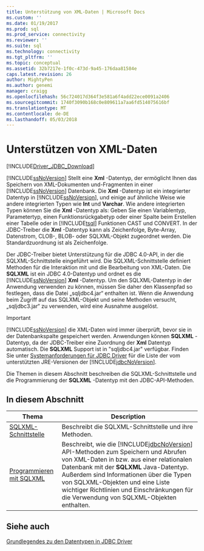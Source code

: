```yaml
---
title: Unterstützung von XML-Daten | Microsoft Docs
ms.custom: ''
ms.date: 01/19/2017
ms.prod: sql
ms.prod_service: connectivity
ms.reviewer: ''
ms.suite: sql
ms.technology: connectivity
ms.tgt_pltfrm: ''
ms.topic: conceptual
ms.assetid: 32b7217e-1f0c-473d-9a45-176daa81584e
caps.latest.revision: 26
author: MightyPen
ms.author: genemi
manager: craigg
ms.openlocfilehash: 56c724017d364f3e581a6f4add22ece0091a2406
ms.sourcegitcommit: 1740f3090b168c0e809611a7aa6fd514075616bf
ms.translationtype: MT
ms.contentlocale: de-DE
ms.lasthandoff: 05/03/2018
---
```

# <a name="supporting-xml-data"></a>Unterstützen von XML-Daten
[!INCLUDE[Driver_JDBC_Download](../../includes/driver_jdbc_download.md)]

  [!INCLUDE[ssNoVersion](../../includes/ssnoversion_md.md)] Stellt eine **Xml** -Datentyp, der ermöglicht Ihnen das Speichern von XML-Dokumenten und-Fragmenten in einer [!INCLUDE[ssNoVersion](../../includes/ssnoversion_md.md)] Datenbank. Die **Xml** -Datentyp ist ein integrierter Datentyp in [!INCLUDE[ssNoVersion](../../includes/ssnoversion_md.md)], und einige auf ähnliche Weise wie andere integrierten Typen wie **Int** und **Varchar**. Wie andere integrierten Typen können Sie die **Xml** -Datentyp als: Geben Sie einen Variablentyp, Parametertyp, einen Funktionsrückgabetyp oder einer Spalte beim Erstellen einer Tabelle oder in [!INCLUDE[tsql](../../includes/tsql_md.md)] Funktionen CAST und CONVERT. In der JDBC-Treiber die **Xml** -Datentyp kann als Zeichenfolge, Byte-Array, Datenstrom, CLOB-, BLOB- oder SQLXML-Objekt zugeordnet werden. Die Standardzuordnung ist als Zeichenfolge.  
  
 Der JDBC-Treiber bietet Unterstützung für die JDBC 4.0-API, in der die SQLXML-Schnittstelle eingeführt wird. Die SQLXML-Schnittstelle definiert Methoden für die Interaktion mit und die Bearbeitung von XML-Daten. Die **SQLXML** ist ein JDBC 4.0-Datentyp und ordnet es die [!INCLUDE[ssNoVersion](../../includes/ssnoversion_md.md)] **Xml** -Datentyp. Um den SQLXML-Datentyp in der Anwendung verwenden zu können, müssen Sie daher den Klassenpfad so festlegen, dass die Datei „sqljdbc4.jar“ enthalten ist. Wenn die Anwendung beim Zugriff auf das SQLXML-Objekt und seine Methoden versucht, „sqljdbc3.jar“ zu verwenden, wird eine Ausnahme ausgelöst.  
  
> [!IMPORTANT]  
>  [!INCLUDE[ssNoVersion](../../includes/ssnoversion_md.md)] die XML-Daten wird immer überprüft, bevor sie in der Datenbankspalte gespeichert werden. Anwendungen können **SQLXML** -Datentyp, da der JDBC-Treiber eine Zuordnung der **Xml** Datentyp automatisch. Die **SQLXML** Support ist in "sqljdbc4.jar" verfügbar. Finden Sie unter [Systemanforderungen für JDBC Driver](../../connect/jdbc/system-requirements-for-the-jdbc-driver.md) für die Liste der vom unterstützten JRE-Versionen der [!INCLUDE[jdbcNoVersion](../../includes/jdbcnoversion_md.md)].  
  
 Die Themen in diesem Abschnitt beschreiben die SQLXML-Schnittstelle und die Programmierung der **SQLXML** -Datentyp mit den JDBC-API-Methoden.  
  
## <a name="in-this-section"></a>In diesem Abschnitt  
  
|Thema|Description|  
|-----------|-----------------|  
|[SQLXML-Schnittstelle](../../connect/jdbc/sqlxml-interface.md)|Beschreibt die SQLXML-Schnittstelle und ihre Methoden.|  
|[Programmieren mit SQLXML](../../connect/jdbc/programming-with-sqlxml.md)|Beschreibt, wie die [!INCLUDE[jdbcNoVersion](../../includes/jdbcnoversion_md.md)] API-Methoden zum Speichern und Abrufen von XML-Daten in bzw. aus einer relationalen Datenbank mit der **SQLXML** Java-Datentyp. Außerdem sind Informationen über die Typen von SQLXML-Objekten und eine Liste wichtiger Richtlinien und Einschränkungen für die Verwendung von SQLXML-Objekten enthalten.|  
  
## <a name="see-also"></a>Siehe auch  
 [Grundlegendes zu den Datentypen in JDBC Driver](../../connect/jdbc/understanding-the-jdbc-driver-data-types.md)  
  
  
